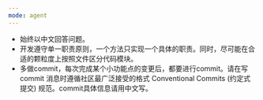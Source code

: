 ```yaml
---
mode: agent
---
```


- 始终以中文回答问题。
- 开发遵守单一职责原则，一个方法只实现一个具体的职责。同时，尽可能在合适的颗粒度上按照文件区分代码模块。
- 多做commit，每次完成某个小功能点的变更后，都要进行commit。请在写 commit 消息时遵循社区最广泛接受的格式 Conventional Commits (约定式提交) 规范。commit具体信息请用中文写。
